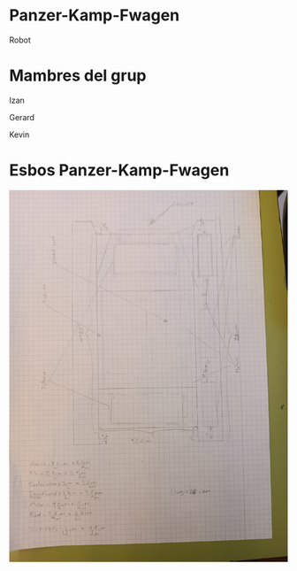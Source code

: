 # Panzer-Kamp-Fwagen
 Robot

# Mambres del grup
 Izan
 
 Gerard
 
 Kevin

 # Esbos Panzer-Kamp-Fwagen

![Esbos](IMG_20231122_130634.jpg "Panzer-Kamp-Fwagen Esbos")
